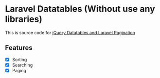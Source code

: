 # Laravel Datatables (Without use any libraries)

This is source code for [jQuery Datatables and Laravel Pagination](https://odenktools.com/jquery-datatables-and-laravel-pagination-without-use-any-libraries)

## Features

- [x] Sorting
- [x] Searching
- [x] Paging